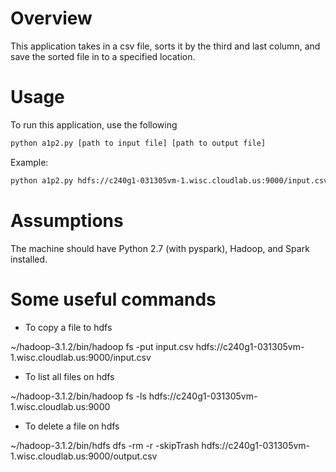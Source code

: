 # Overview
This application takes in a csv file, sorts it by the third and last column, and save the sorted file in to a specified location. 

# Usage
To run this application, use the following

```sh
python a1p2.py [path to input file] [path to output file]
```

Example: 
```sh
python a1p2.py hdfs://c240g1-031305vm-1.wisc.cloudlab.us:9000/input.csv hdfs://c240g1-031305vm-1.wisc.cloudlab.us:9000/output.csv
```

# Assumptions 
The machine should have Python 2.7 (with pyspark), Hadoop, and Spark installed. 


# Some useful commands
- To copy a file to hdfs

~/hadoop-3.1.2/bin/hadoop fs -put input.csv hdfs://c240g1-031305vm-1.wisc.cloudlab.us:9000/input.csv

- To list all files on hdfs

~/hadoop-3.1.2/bin/hadoop fs -ls hdfs://c240g1-031305vm-1.wisc.cloudlab.us:9000

- To delete a file on hdfs

~/hadoop-3.1.2/bin/hdfs dfs -rm -r -skipTrash hdfs://c240g1-031305vm-1.wisc.cloudlab.us:9000/output.csv 
